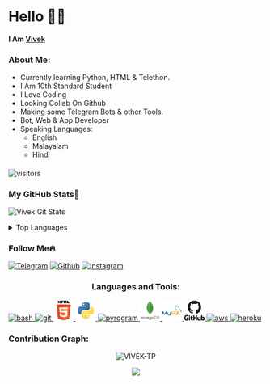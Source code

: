 # Hello 👋🏻

**I Am [Vivek](https://github.com/VIVEK-TP)**

### About Me:

- Currently learning Python, HTML & Telethon.
- I Am 10th Standard Student
- I Love Coding
- Looking Collab On Github
- Making some Telegram Bots & other Tools.
- Bot, Web & App Developer
- Speaking Languages:
    - English
    - Malayalam
    - Hindi

#### 
![visitors](https://visitor-badge.laobi.icu/badge?page_id=VIVEK-TP)

### My GitHub Stats💛
   
![Vivek Git Stats](https://github-readme-stats.vercel.app/api?username=Vivek-TP&include_all_commits=true&count_private=true&theme=white)

<details>
    <summary>Top Languages</summary>
    <br/>

[![Top Langs](https://github-readme-stats.vercel.app/api/top-langs/?username=VIVEK-TP)](https://github.com/VIVEK-TP)

</details>

### Follow Me🔥

[![Telegram](https://img.shields.io/badge/telegram-1b77FF.svg?style=for-the-badge&logo=telegram)](https://t.me/VIVEK_KERALA) [![Github](https://img.shields.io/badge/github-171717.svg?style=for-the-badge&logo=github)](https://github.com/VIVEK-TP) [![Instagram](https://img.shields.io/badge/instagram-660066.svg?style=for-the-badge&logo=instagram)](https://instagram.me/vivektvp)
<br>

<h3 align="center">Languages and Tools:</h3>

<p align="left"> <a href="https://www.gnu.org/software/bash/" target="_blank"> <img src="https://www.vectorlogo.zone/logos/gnu_bash/gnu_bash-icon.svg" alt="bash" width="40" height="40"/> </a> <a href="https://git-scm.com/" target="_blank"> <img src="https://github.com/Thomas-George-T/Thomas-George-T/raw/master/assets/git.svg" alt="git" width="40" height="40"/> </a> <a href="https://www.w3.org/html/" target="_blank"> <img src="https://raw.githubusercontent.com/devicons/devicon/master/icons/html5/html5-original-wordmark.svg" alt="html5" width="40" height="40"/> </a> <a href="https://www.python.org" target="_blank"> <img src="https://raw.githubusercontent.com/devicons/devicon/master/icons/python/python-original.svg" alt="python" width="40" height="40"/> </a> <a href="https://github.com/pyrogram/pyrogram" target="_blank"> <img src="https://raw.githubusercontent.com/pyrogram/logos/fe16a72cae833fcabf1f79ca0b33cee6af2f3bc3/logos/pyrogram.svg" alt="pyrogram" width="50" height="50"/> </a> <a href="https://www.mongodb.com/" target="_blank"> <img src="https://raw.githubusercontent.com/devicons/devicon/master/icons/mongodb/mongodb-original-wordmark.svg" alt="mongodb" width="40" height="40"/> </a> <a href="https://www.mysql.com/" target="_blank"> <img src="https://raw.githubusercontent.com/devicons/devicon/master/icons/mysql/mysql-original-wordmark.svg" alt="mysql" width="40" height="40"/> </a> <a href="https://github.com/" target="_blank"> <img src="https://github.com/devicons/devicon/raw/master/icons/github/github-original-wordmark.svg" alt="github" width="40" height="40"/> </a> <a href="https://aws.amazon.com" target="_blank"> <img src="https://github.com/Thomas-George-T/Thomas-George-T/raw/master/assets/aws.svg" alt="aws" width="40" height="40"/> </a> <a href="https://heroku.com" target="_blank"> <img src="https://github.com/Thomas-George-T/Thomas-George-T/raw/master/assets/heroku.svg" alt="heroku" width="40" height="40"/> </a> </p>

### Contribution Graph:

<p align="center"><img src="https://github-readme-streak-stats.herokuapp.com/?user=vivek-TP&" alt="VIVEK-TP" /></p>

<p align="center">
    <img src="https://img.shields.io/badge/THANKS%20FOR-VISITING%20❤-003245?style=flat&labelColor=224242&logoColor=white&for-the-badge&logo=github"/>
</p>
